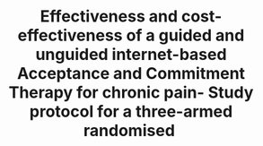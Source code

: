--- 
abstract: '' 
authors: 
 - J Lin
 -  M Lüking
 -  admin
 -  M Buhrman
 -  G Andersson
 -  H Baumeister
doi: '' 
featured: false 
publication: '*Internet Interventions*, 69' 
publication_short: '' 
publishDate: '2015-01-01' 
title: 'Effectiveness and cost-effectiveness of a guided and unguided internet-based Acceptance and Commitment Therapy for chronic pain- Study protocol for a three-armed randomised ' 
url_code: '' 
url_dataset: '' 
url_pdf: '' 
url_poster: '' 
url_project: '' 
url_slides: '' 
url_source: '' 
url_video: '' 
---